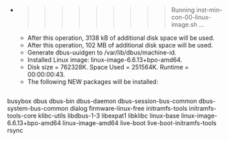 * >>>>>>>>> Running inst-min-con-00-linux-image.sh ...
  * After this operation, 3138 kB of additional disk space will be used.
  * After this operation, 102 MB of additional disk space will be used.
  * Generate dbus-uuidgen to /var/lib/dbus/machine-id.
  * Installed Linux image: linux-image-6.6.13+bpo-amd64.
  * Disk size = 762328K. Space Used = 251564K. Runtime = 00:00:00:43.
  * The following NEW packages will be installed:
  ```bash
busybox dbus dbus-bin dbus-daemon dbus-session-bus-common
dbus-system-bus-common dialog firmware-linux-free initramfs-tools initramfs-tools-core
klibc-utils libdbus-1-3 libexpat1 libklibc linux-base
linux-image-6.6.13+bpo-amd64 linux-image-amd64 live-boot live-boot-initramfs-tools rsync
  ```
